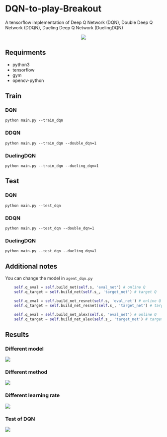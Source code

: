 # DQN-to-play-Breakout
A tensorflow implementation of Deep Q Network (DQN), Double Deep Q Network (DDQN), Dueling Deep Q Network (DuelingDQN)

<div align=center><img src="https://github.com/Checkmate986212/DQN-to-play-Breakout/blob/master/image_result/result.gif" /></div>

## Requirments

* python3
* tensorflow
* gym
* opencv-python

## Train
### DQN

`python main.py --train_dqn`
    
### DDQN

`python main.py --train_dqn --double_dqn=1`

### DuelingDQN

`python main.py --train_dqn --dueling_dqn=1`


## Test
### DQN

`python main.py --test_dqn`
    
### DDQN

`python main.py --test_dqn --double_dqn=1`

### DuelingDQN

`python main.py --test_dqn --dueling_dqn=1`

## Additional notes
You can change the model in `agent_dqn.py`

```python
    self.q_eval = self.build_net(self.s, 'eval_net') # online Q
    self.q_target = self.build_net(self.s_, 'target_net') # target Q

    self.q_eval = self.build_net_resnet(self.s, 'eval_net') # online Q
    self.q_target = self.build_net_resnet(self.s_, 'target_net') # target Q

    self.q_eval = self.build_net_alex(self.s, 'eval_net') # online Q
    self.q_target = self.build_net_alex(self.s_, 'target_net') # target Q
```

## Results

### Different model
![](https://github.com/Checkmate986212/DQN-to-play-Breakout/blob/master/image_result/models.png)

### Different method
![](https://github.com/Checkmate986212/DQN-to-play-Breakout/blob/master/image_result/methods.png)

### Different learning rate
![](https://github.com/Checkmate986212/DQN-to-play-Breakout/blob/master/image_result/learningrate.png)

### Test of DQN
![](https://github.com/Checkmate986212/DQN-to-play-Breakout/blob/master/image_result/test.png)
